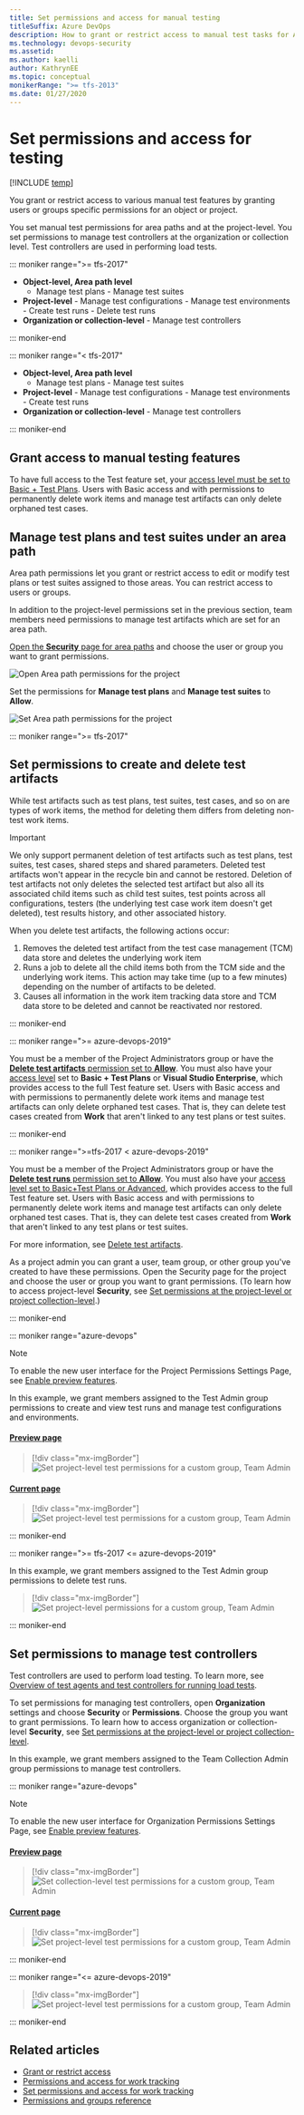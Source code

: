 ```yaml
---
title: Set permissions and access for manual testing
titleSuffix: Azure DevOps
description: How to grant or restrict access to manual test tasks for Azure DevOps & TFS
ms.technology: devops-security
ms.assetid:
ms.author: kaelli
author: KathrynEE
ms.topic: conceptual
monikerRange: ">= tfs-2013"
ms.date: 01/27/2020
---
```


# Set permissions and access for testing

[!INCLUDE [temp](../../includes/version-vsts-tfs-all-versions.md)]

You grant or restrict access to various manual test features by granting users or groups specific permissions for an object or project.

You set manual test permissions for area paths and at the project-level. You set permissions to manage test controllers at the organization or collection level. Test controllers are used in performing load tests.

::: moniker range=">= tfs-2017"

- **Object-level, Area path level**
  - Manage test plans - Manage test suites
- **Project-level** - Manage test configurations - Manage test environments - Create test runs - Delete test runs
- **Organization or collection-level** - Manage test controllers

::: moniker-end

::: moniker range="< tfs-2017"

- **Object-level, Area path level**
  - Manage test plans - Manage test suites
- **Project-level** - Manage test configurations - Manage test environments - Create test runs
- **Organization or collection-level** - Manage test controllers

::: moniker-end

<a id="license"></a>

## Grant access to manual testing features

To have full access to the Test feature set, your [access level must be set to Basic + Test Plans](change-access-levels.md). Users with Basic access and with permissions to permanently delete work items and manage test artifacts can only delete orphaned test cases.

<a id="manage-test-artifacts"></a>

## Manage test plans and test suites under an area path

Area path permissions let you grant or restrict access to edit or modify test plans or test suites assigned to those areas. You can restrict access to users or groups.

In addition to the project-level permissions set in the previous section, team members need permissions to manage test artifacts which are set for an area path.

[Open the **Security** page for area paths](set-permissions-access-work-tracking.md#set-permissions-area-path) and choose the user or group you want to grant permissions.

![Open Area path permissions for the project](../../boards/backlogs/media/delete-test-artifacts-open-area-permissions.png)

Set the permissions for **Manage test plans** and **Manage test suites** to **Allow**.

![Set Area path permissions for the project](../../boards/backlogs/media/delete-test-artifacts-area-path-permissions.png)

<a id="delete-test-artifacts"></a>

::: moniker range=">= tfs-2017"

## Set permissions to create and delete test artifacts

While test artifacts such as test plans, test suites, test cases, and so on are types of work items, the method for deleting them differs from deleting non-test work items.

> [!IMPORTANT]  
> We only support permanent deletion of test artifacts such as test plans, test suites, test cases, shared steps and shared parameters. Deleted test artifacts won't appear in the recycle bin and cannot be restored. Deletion of test artifacts not only deletes the selected test artifact but also all its associated child items such as child test suites, test points across all configurations, testers (the underlying test case work item doesn't get deleted), test results history, and other associated history.

When you delete test artifacts, the following actions occur:

1. Removes the deleted test artifact from the test case management (TCM) data store and deletes the underlying work item
2. Runs a job to delete all the child items both from the TCM side and the underlying work items. This action may take time (up to a few minutes) depending on the number of artifacts to be deleted.
3. Causes all information in the work item tracking data store and TCM data store to be deleted and cannot be reactivated nor restored.

::: moniker-end

::: moniker range=">= azure-devops-2019"

You must be a member of the Project Administrators group or have the [**Delete test artifacts** permission set to **Allow**](../../organizations/security/set-permissions-access-work-tracking.md#delete-test-permissions). You must also have your [access level](../../organizations/security/access-levels.md) set to **Basic + Test Plans** or **Visual Studio Enterprise**, which provides access to the full Test feature set. Users with Basic access and with permissions to permanently delete work items and manage test artifacts can only delete orphaned test cases. That is, they can delete test cases created from **Work** that aren't linked to any test plans or test suites.

::: moniker-end

::: moniker range=">=tfs-2017 < azure-devops-2019"

You must be a member of the Project Administrators group or have the [**Delete test runs** permission set to **Allow**](../../organizations/security/set-permissions-access-work-tracking.md#delete-test-permissions). You must also have your [access level set to Basic+Test Plans or Advanced](../../organizations/security/change-access-levels.md), which provides access to the full Test feature set. Users with Basic access and with permissions to permanently delete work items and manage test artifacts can only delete orphaned test cases. That is, they can delete test cases created from **Work** that aren't linked to any test plans or test suites.

For more information, see [Delete test artifacts](../../boards/backlogs/delete-test-artifacts.md).

As a project admin you can grant a user, team group, or other group you've created to have these permissions. Open the Security page for the project and choose the user or group you want to grant permissions. (To learn how to access project-level **Security**, see [Set permissions at the project-level or project collection-level](set-project-collection-level-permissions.md).)

::: moniker-end

::: moniker range="azure-devops"

> [!NOTE]  
> To enable the new user interface for the Project Permissions Settings Page, see [Enable preview features](../../project/navigation/preview-features.md).

In this example, we grant members assigned to the Test Admin group permissions to create and view test runs and manage test configurations and environments.

#### [Preview page](#tab/preview-page)

> [!div class="mx-imgBorder"]  
> ![Set project-level test permissions for a custom group, Team Admin](media/test-permissions/set-project-level-test-permissions-new-ui.png)

#### [Current page](#tab/current-page)

> [!div class="mx-imgBorder"]  
> ![Set project-level test permissions for a custom group, Team Admin](media/test-permissions/set-project-level-test-permissions-old-ui.png)

::: moniker-end

::: moniker range=">= tfs-2017 <= azure-devops-2019"

In this example, we grant members assigned to the Test Admin group permissions to delete test runs.

> [!div class="mx-imgBorder"]  
> ![Set project-level permissions for a custom group, Team Admin](media/set-permissions-project-level-dialog.png)

::: moniker-end

## Set permissions to manage test controllers

Test controllers are used to perform load testing. To learn more, see [Overview of test agents and test controllers for running load tests](/visualstudio/test/configure-test-agents-and-controllers-for-load-tests).

To set permissions for managing test controllers, open **Organization** settings and choose **Security** or **Permissions**. Choose the group you want to grant permissions. To learn how to access organization or collection-level **Security**, see [Set permissions at the project-level or project collection-level](set-project-collection-level-permissions.md).

In this example, we grant members assigned to the Team Collection Admin group permissions to manage test controllers.

::: moniker range="azure-devops"

> [!NOTE]  
> To enable the new user interface for Organization Permissions Settings Page, see [Enable preview features](../../project/navigation/preview-features.md).

#### [Preview page](#tab/preview-page)

> [!div class="mx-imgBorder"]  
> ![Set collection-level test permissions for a custom group, Team Admin](media/test-permissions/set-collection-level-test-permissions-new-ui.png)

#### [Current page](#tab/current-page)

> [!div class="mx-imgBorder"]  
> ![Set project-level test permissions for a custom group, Team Admin](media/test-permissions/set-collection-level-test-permissions-old-ui.png)

::: moniker-end

::: moniker range="<= azure-devops-2019"

> [!div class="mx-imgBorder"]  
> ![Set project-level test permissions for a custom group, Team Admin](media/test-permissions/set-collection-level-test-permissions-old-ui.png)

::: moniker-end

## Related articles

- [Grant or restrict access](restrict-access.md)
- [Permissions and access for work tracking](permissions-access-work-tracking.md)
- [Set permissions and access for work tracking](set-permissions-access-work-tracking.md)
- [Permissions and groups reference](permissions.md)
